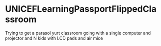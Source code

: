 # UNICEFLearningPassportFlippedClassroom
Trying to get a parasol yurt classroom going with a single computer and projector and N kids with LCD pads and air mice
